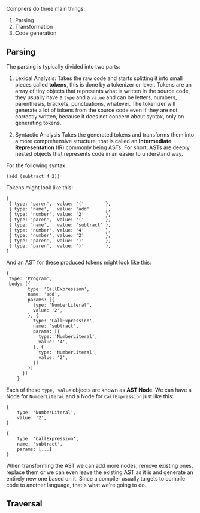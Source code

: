 Compilers do three main things:
1. Parsing
2. Transformation
3. Code generation

## Parsing
The parsing is typically divided into two parts:
1. Lexical Analysis: 
	Takes the raw code and starts splitting it into small pieces called **tokens**, this is done by a tokenizer or lexer. Tokens are an array of tiny objects that represents what is written in the source code, they usually have a `type` and a `value` and can be letters, numbers, parenthesis, brackets, punctuations, whatever. The tokenizer will generate a lot of tokens from the source code even if they are not correctly written, because it does not concern about syntax, only on generating tokens.

2. Syntactic Analysis
	Takes the generated tokens and transforms them into a more comprehensive structure, that is called an **Intermediate Representation** (IR) commonly being ASTs. For short, ASTs are deeply nested objects that represents code in an easier to understand way.

For the following syntax:
```
(add (subtract 4 2))
```

Tokens might look like this:
```
[
 { type: 'paren',  value: '('        },
 { type: 'name',   value: 'add'      },
 { type: 'number', value: '2'        },
 { type: 'paren',  value: '('        },
 { type: 'name',   value: 'subtract' },
 { type: 'number', value: '4'        },
 { type: 'number', value: '2'        },
 { type: 'paren',  value: ')'        },
 { type: 'paren',  value: ')'        },
]
```

And an AST for these produced tokens might look like this:
```
{
 type: 'Program',
 body: [{
        type: 'CallExpression',
        name: 'add',
        params: [{
          type: 'NumberLiteral',
          value: '2',
        }, {
          type: 'CallExpression',
          name: 'subtract',
          params: [{
            type: 'NumberLiteral',
            value: '4',
          }, {
            type: 'NumberLiteral',
            value: '2',
          }]
        }]
      }]
    }
```

Each of these `type, value` objects are known as **AST Node**.
We can have a Node for `NumberLiteral` and a Node for `CallExpression` just like this:

```
{
	type: 'NumberLiteral',
	value: '2',
}

{
	type: 'CallExpression',
	name: 'subtract',
	params: [...]
}
```

When transforming the AST we can add more nodes, remove existing ones, replace them or we can even leave the existing AST as it is and generate an entirely new one based on it. Since a compiler usually targets to compile code to another language, that's what we're going to do.

## Traversal
